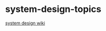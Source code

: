 # system-design-topics
[system design wiki](https://github.com/duttab49/system-design-topics/wiki/Design-an-OTT-platform)
